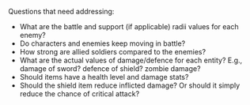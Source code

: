 Questions that need addressing:
- What are the battle and support (if applicable) radii values for each enemy?
- Do characters and enemies keep moving in battle?
- How strong are allied soldiers compared to the enemies?
- What are the actual values of damage/defence for each entity? E.g., damage of sword? defence of shield? zombie damage?
- Should items have a health level and damage stats?
- Should the shield item reduce inflicted damage? Or should it simply reduce the chance of critical attack?